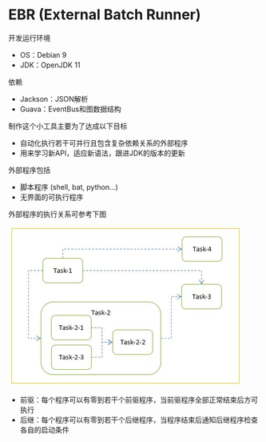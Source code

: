 # EBR (External Batch Runner)

开发运行环境

- OS：Debian 9
- JDK：OpenJDK 11

依赖

- Jackson：JSON解析
- Guava：EventBus和图数据结构

制作这个小工具主要为了达成以下目标

- 自动化执行若干可并行且包含复杂依赖关系的外部程序
- 用来学习新API，适应新语法，跟进JDK的版本的更新

外部程序包括

- 脚本程序 (shell, bat, python...)
- 无界面的可执行程序

外部程序的执行关系可参考下图

![image](https://github.com/catforward/ebr/raw/master/images/sample_task_flow.jpg)

- 前驱：每个程序可以有零到若干个前驱程序，当前驱程序全部正常结束后方可执行
- 后继：每个程序可以有零到若干个后继程序，当程序结束后通知后继程序检查各自的启动条件

